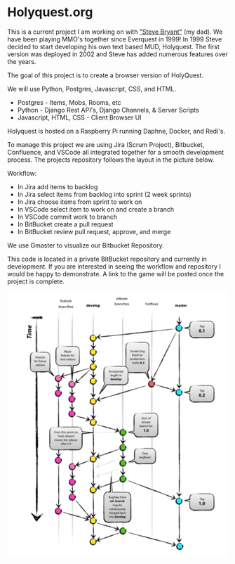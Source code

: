 # Holyquest.org

This is a current project I am working on with ["Steve Bryant"](https://github.com/Khorlane) (my dad). We have been playing MMO's together since Everquest in 1999! In 1999 Steve decided to start developing his own text based MUD, Holyquest. The first version was deployed in 2002 and Steve has added numerous features over the years.

The goal of this project is to create a browser version of HolyQuest. 

We will use Python, Postgres, Javascript, CSS, and HTML.
* Postgres               - Items, Mobs, Rooms, etc
* Python                 - Django Rest API's, Django Channels, & Server Scripts
* Javascript, HTML, CSS  - Client Browser UI

Holyquest is hosted on a Raspberry Pi running Daphne, Docker, and Redi's.

To manage this project we are using Jira (Scrum Project), Bitbucket, Confluence, and VSCode all integrated together for a smooth development process. The projects repository follows the layout in the picture below.

Workflow:
* In Jira add items to backlog
* In Jira select items from backlog into sprint (2 week sprints)
* In Jira choose items from sprint to work on
* In VSCode select item to work on and create a branch
* In VSCode commit work to branch
* In BitBucket create a pull request 
* In BitBucket review pull request, approve, and merge

We use Gmaster to visualize our Bitbucket Repository.

This code is located in a private BitBucket repository and currently in development. If you are interested in seeing the workflow and repository I would be happy to demonstrate. A link to the game will be posted once the project is complete. 

![GitModel](https://github.com/chrislbryant/Holyquest.org/blob/main/GitModel.PNG)
